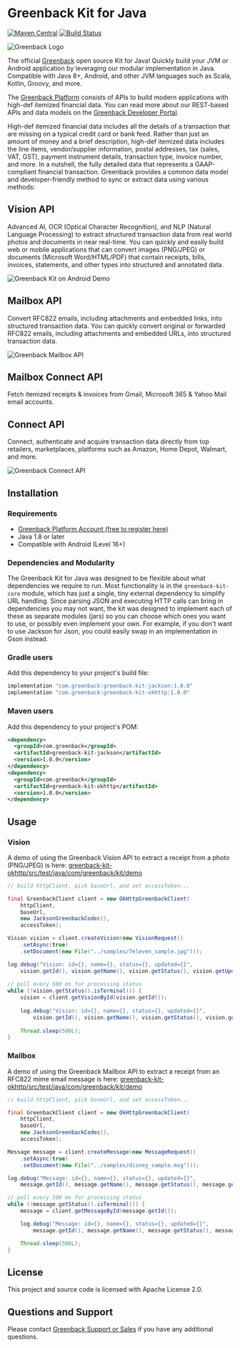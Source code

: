 # Greenback Kit for Java

[![Maven Central](https://img.shields.io/maven-central/v/com.greenback/greenback-java)](https://mvnrepository.com/artifact/com.greenback/greenback-java)
[![Build Status](https://travis-ci.org/greenback-inc/greenback-java.svg?branch=master)](https://travis-ci.org/greenback-inc/greenback-java)

![Greenback Logo](https://www.greenback.com/assets/f/blogs/github-greenback-java/greenback-logo-badge.png)

The official [Greenback](https://www.greenback.com) open source Kit for Java! Quickly build your JVM or Android application by leveraging our modular implementation in Java. Compatible with Java 8+, Android, and other JVM languages such as Scala, Kotlin, Groovy, and more.

The [Greenback Platform](https://www.greenback.com/platform) consists of APIs to build modern applications with high-def itemized financial data.  You can read more about our REST-based APIs and data models on the [Greenback Developer Portal](https://developer.greenback.com).

High-def itemized financial data includes all the details of a transaction that are missing on a typical credit card or bank feed.  Rather than just an amount of money and a brief description, high-def itemized data includes the line items, vendor/supplier information, postal addresses, tax (sales, VAT, GST), payment instrument details, transaction type, invoice number, and more. In a nutshell, the fully detailed data that represents a GAAP-compliant financial transaction. Greenback provides a common data model and developer-friendly method to sync or extract data using various methods:

## Vision API

Advanced AI, OCR (Optical Character Recognition), and NLP (Natural Language Processing) to extract structured transaction data from real world photos and documents in near real-time. You can quickly and easily build web or mobile applications that can convert images (PNG/JPEG) or documents (Microsoft Word/HTML/PDF) that contain receipts, bills, invoices, statements, and other types into structured and annotated data.

![Greenback Kit on Android Demo](https://www.greenback.com/assets/f/blogs/github-greenback-java/greenback-vision-demo.gif)

## Mailbox API

Convert RFC822 emails, including attachments and embedded links, into structured transaction data. You can quickly convert original or forwarded RFC822 emails, including attachments and embedded URLs, into structured transaction data.

![Greenback Mailbox API](https://www.greenback.com/assets/f/blogs/github-greenback-java/mailbox-markup-min.png)

## Mailbox Connect API

Fetch itemized receipts & invoices from Gmail, Microsoft 365 & Yahoo Mail email accounts.

## Connect API

Connect, authenticate and acquire transaction data directly from top retailers,  marketplaces, platforms such as Amazon, Home Depot, Walmart, and more.

![Greenback Connect API](https://www.greenback.com/assets/f/blogs/github-greenback-java/connect-phones-min.png)


## Installation

### Requirements

- [Greenback Platform Account (free to register here)](https://www.greenback.com/platform/enroll)
- Java 1.8 or later
- Compatible with Android (Level 16+)

### Dependencies and Modularity

The Greenback Kit for Java was designed to be flexible about what dependencies we require to run. Most functionality is in the `greenback-kit-core` module, which has just a single, tiny external dependency to simplify URL handling. Since parsing JSON and executing HTTP calls can bring in dependencies you may not want, the kit was designed to implement each of these as separate modules (jars) so you can choose which ones you want to use, or possibly even implement your own.  For example, if you don't want to use Jackson for Json, you could easily swap in an implementation in Gson instead.

### Gradle users

Add this dependency to your project's build file:

```groovy
implementation "com.greenback:greenback-kit-jackson:1.0.0"
implementation "com.greenback:greenback-kit-okhttp:1.0.0"
```

### Maven users

Add this dependency to your project's POM:

```xml
<dependency>
  <groupId>com.greenback</groupId>
  <artifactId>greenback-kit-jackson</artifactId>
  <version>1.0.0</version>
</dependency>
<dependency>
  <groupId>com.greenback</groupId>
  <artifactId>greenback-kit-okhttp</artifactId>
  <version>1.0.0</version>
</dependency>
```


## Usage

### Vision

A demo of using the Greenback Vision API to extract a receipt from a photo (PNG/JPEG) is here: [greenback-kit-okhttp/src/test/java/com/greenback/kit/demo](greenback-kit-okhttp/src/test/java/com/greenback/kit/demo)

```java
// build httpClient, pick baseUrl, and set accessToken...

final GreenbackClient client = new OkHttpGreenbackClient(
    httpClient,
    baseUrl,
    new JacksonGreenbackCodec(),
    accessToken);

Vision vision = client.createVision(new VisionRequest()
    .setAsync(true)
    .setDocument(new File("../samples/7eleven_sample.jpg")));

log.debug("Vision: id={}, name={}, status={}, updated={}",
    vision.getId(), vision.getName(), vision.getStatus(), vision.getUpdatedAt());
            
// poll every 500 ms for processing status
while (!vision.getStatus().isTerminal()) {
    vision = client.getVisionById(vision.getId());
                
    log.debug("Vision: id={}, name={}, status={}, updated={}",
        vision.getId(), vision.getName(), vision.getStatus(), vision.getUpdatedAt());
                
    Thread.sleep(500L);
}
```


### Mailbox

A demo of using the Greenback Mailbox API to extract a receipt from an RFC822 mime email message is here: [greenback-kit-okhttp/src/test/java/com/greenback/kit/demo](greenback-kit-okhttp/src/test/java/com/greenback/kit/demo)

```java
// build httpClient, pick baseUrl, and set accessToken...

final GreenbackClient client = new OkHttpGreenbackClient(
    httpClient,
    baseUrl,
    new JacksonGreenbackCodec(),
    accessToken);

Message message = client.createMessage(new MessageRequest()
    .setAsync(true)
    .setDocument(new File("../samples/disney_sample.msg")));

log.debug("Message: id={}, name={}, status={}, updated={}",
    message.getId(), message.getName(), message.getStatus(), message.getUpdatedAt());

// poll every 500 ms for processing status
while (!message.getStatus().isTerminal()) {
    message = client.getMessageById(message.getId());

    log.debug("Message: id={}, name={}, status={}, updated={}",
        message.getId(), message.getName(), message.getStatus(), message.getUpdatedAt());

    Thread.sleep(500L);
}
```

## License

This project and source code is licensed with Apache License 2.0.

## Questions and Support

Please contact [Greenback Support or Sales](https://www.greenback.com/contact) if you have any additional questions.
